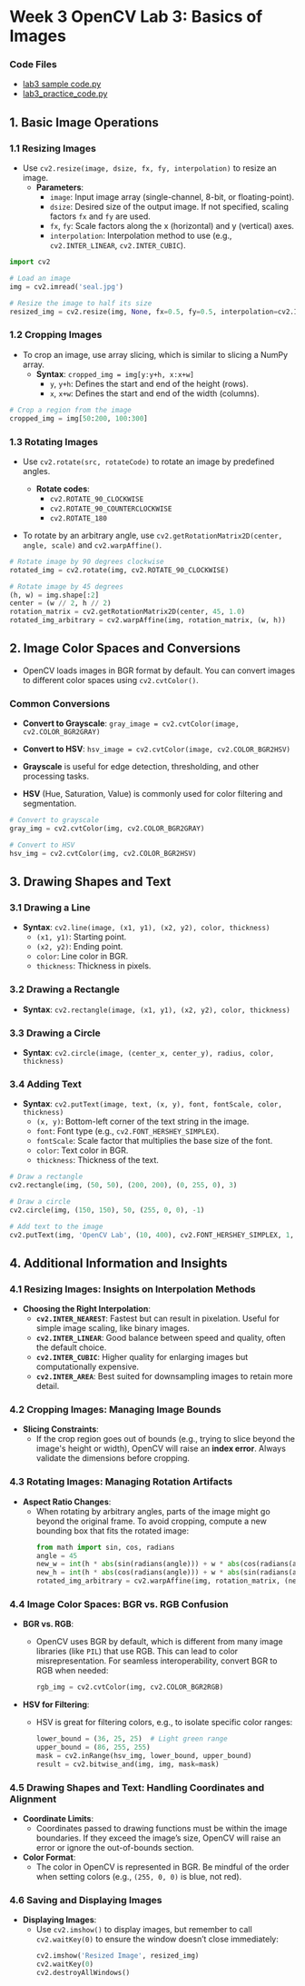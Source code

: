 # Week 3 OpenCV Lab 3: Basics of Images

### Code Files
- [lab3 sample code.py](lab3_sample_code.py)
- [lab3_practice_code.py](lab3_practice_code.py)

## 1. Basic Image Operations

### 1.1 Resizing Images
- Use `cv2.resize(image, dsize, fx, fy, interpolation)` to resize an image.
  - **Parameters**:
    - `image`: Input image array (single-channel, 8-bit, or floating-point).
    - `dsize`: Desired size of the output image. If not specified, scaling factors `fx` and `fy` are used.
    - `fx`, `fy`: Scale factors along the x (horizontal) and y (vertical) axes.
    - `interpolation`: Interpolation method to use (e.g., `cv2.INTER_LINEAR`, `cv2.INTER_CUBIC`).

```python
import cv2

# Load an image
img = cv2.imread('seal.jpg')

# Resize the image to half its size
resized_img = cv2.resize(img, None, fx=0.5, fy=0.5, interpolation=cv2.INTER_LINEAR)
```

### 1.2 Cropping Images
- To crop an image, use array slicing, which is similar to slicing a NumPy array.
  - **Syntax**: `cropped_img = img[y:y+h, x:x+w]`
    - `y`, `y+h`: Defines the start and end of the height (rows).
    - `x`, `x+w`: Defines the start and end of the width (columns).

```python
# Crop a region from the image
cropped_img = img[50:200, 100:300]
```

### 1.3 Rotating Images
- Use `cv2.rotate(src, rotateCode)` to rotate an image by predefined angles.
  - **Rotate codes**:
    - `cv2.ROTATE_90_CLOCKWISE`
    - `cv2.ROTATE_90_COUNTERCLOCKWISE`
    - `cv2.ROTATE_180`

- To rotate by an arbitrary angle, use `cv2.getRotationMatrix2D(center, angle, scale)` and `cv2.warpAffine()`.

```python
# Rotate image by 90 degrees clockwise
rotated_img = cv2.rotate(img, cv2.ROTATE_90_CLOCKWISE)

# Rotate image by 45 degrees
(h, w) = img.shape[:2]
center = (w // 2, h // 2)
rotation_matrix = cv2.getRotationMatrix2D(center, 45, 1.0)
rotated_img_arbitrary = cv2.warpAffine(img, rotation_matrix, (w, h))
```

## 2. Image Color Spaces and Conversions
- OpenCV loads images in BGR format by default. You can convert images to different color spaces using `cv2.cvtColor()`.

### Common Conversions
- **Convert to Grayscale**: `gray_image = cv2.cvtColor(image, cv2.COLOR_BGR2GRAY)`
- **Convert to HSV**: `hsv_image = cv2.cvtColor(image, cv2.COLOR_BGR2HSV)`

- **Grayscale** is useful for edge detection, thresholding, and other processing tasks.
- **HSV** (Hue, Saturation, Value) is commonly used for color filtering and segmentation.

```python
# Convert to grayscale
gray_img = cv2.cvtColor(img, cv2.COLOR_BGR2GRAY)

# Convert to HSV
hsv_img = cv2.cvtColor(img, cv2.COLOR_BGR2HSV)
```

## 3. Drawing Shapes and Text
### 3.1 Drawing a Line
- **Syntax**: `cv2.line(image, (x1, y1), (x2, y2), color, thickness)`
  - `(x1, y1)`: Starting point.
  - `(x2, y2)`: Ending point.
  - `color`: Line color in BGR.
  - `thickness`: Thickness in pixels.

### 3.2 Drawing a Rectangle
- **Syntax**: `cv2.rectangle(image, (x1, y1), (x2, y2), color, thickness)`

### 3.3 Drawing a Circle
- **Syntax**: `cv2.circle(image, (center_x, center_y), radius, color, thickness)`

### 3.4 Adding Text
- **Syntax**: `cv2.putText(image, text, (x, y), font, fontScale, color, thickness)`
  - `(x, y)`: Bottom-left corner of the text string in the image.
  - `font`: Font type (e.g., `cv2.FONT_HERSHEY_SIMPLEX`).
  - `fontScale`: Scale factor that multiplies the base size of the font.
  - `color`: Text color in BGR.
  - `thickness`: Thickness of the text.

```python
# Draw a rectangle
cv2.rectangle(img, (50, 50), (200, 200), (0, 255, 0), 3)

# Draw a circle
cv2.circle(img, (150, 150), 50, (255, 0, 0), -1)

# Add text to the image
cv2.putText(img, 'OpenCV Lab', (10, 400), cv2.FONT_HERSHEY_SIMPLEX, 1, (255, 255, 255), 2)
```

## 4. Additional Information and Insights

### 4.1 Resizing Images: Insights on Interpolation Methods
- **Choosing the Right Interpolation**:
  - **`cv2.INTER_NEAREST`**: Fastest but can result in pixelation. Useful for simple image scaling, like binary images.
  - **`cv2.INTER_LINEAR`**: Good balance between speed and quality, often the default choice.
  - **`cv2.INTER_CUBIC`**: Higher quality for enlarging images but computationally expensive.
  - **`cv2.INTER_AREA`**: Best suited for downsampling images to retain more detail.

### 4.2 Cropping Images: Managing Image Bounds
- **Slicing Constraints**: 
  - If the crop region goes out of bounds (e.g., trying to slice beyond the image's height or width), OpenCV will raise an **index error**. Always validate the dimensions before cropping.

### 4.3 Rotating Images: Managing Rotation Artifacts
- **Aspect Ratio Changes**: 
  - When rotating by arbitrary angles, parts of the image might go beyond the original frame. To avoid cropping, compute a new bounding box that fits the rotated image:
    ```python
    from math import sin, cos, radians
    angle = 45
    new_w = int(h * abs(sin(radians(angle))) + w * abs(cos(radians(angle))))
    new_h = int(h * abs(cos(radians(angle))) + w * abs(sin(radians(angle))))
    rotated_img_arbitrary = cv2.warpAffine(img, rotation_matrix, (new_w, new_h))
    ```


### 4.4 Image Color Spaces: BGR vs. RGB Confusion
- **BGR vs. RGB**:
  - OpenCV uses BGR by default, which is different from many image libraries (like `PIL`) that use RGB. This can lead to color misrepresentation. For seamless interoperability, convert BGR to RGB when needed:
    ```python
    rgb_img = cv2.cvtColor(img, cv2.COLOR_BGR2RGB)
    ```

- **HSV for Filtering**:
  - HSV is great for filtering colors, e.g., to isolate specific color ranges:
    ```python
    lower_bound = (36, 25, 25)  # Light green range
    upper_bound = (86, 255, 255)
    mask = cv2.inRange(hsv_img, lower_bound, upper_bound)
    result = cv2.bitwise_and(img, img, mask=mask)
    ```

### 4.5 Drawing Shapes and Text: Handling Coordinates and Alignment
- **Coordinate Limits**:
  - Coordinates passed to drawing functions must be within the image boundaries. If they exceed the image’s size, OpenCV will raise an error or ignore the out-of-bounds section.
- **Color Format**:
  - The color in OpenCV is represented in BGR. Be mindful of the order when setting colors (e.g., `(255, 0, 0)` is blue, not red).

### 4.6 Saving and Displaying Images
- **Displaying Images**:
  - Use `cv2.imshow()` to display images, but remember to call `cv2.waitKey(0)` to ensure the window doesn’t close immediately:
    ```python
    cv2.imshow('Resized Image', resized_img)
    cv2.waitKey(0)
    cv2.destroyAllWindows()
    ```
